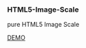 ### HTML5-Image-Scale
pure HTML5 Image Scale

[DEMO](http://suxiaogang.github.io/HTML5-Image-Scale/)
